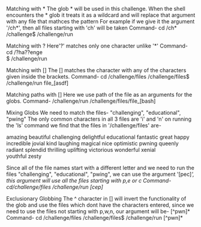Matching with *
The glob * will be used in this challenge.
When the shell encounters the * glob it treats it as a wildcard and will replace that argument with any file that mathces the pattern
For example if we give it the argument '/ch*', then all files starting with 'ch' will be taken
Command- cd /ch*
        /challenge$ /challenge/run


Matching with ?
Here'?' matches only one character unlike '*'
Command- cd /?ha??enge  
         $ /challenge/run  


Matching with []
The [] matches the character with any of the characters given inside the brackets.
Command- cd /challenge/files
         /challenge/files$ /challenge/run file_[asdf]


Matching paths with []
Here we use path of the file as an arguments for the globs.
Command- /challenge/run /challenge/files/file_[bash]

Mixing Globs
We need to match the files- "challenging", "educational", "pwing"
The only common characters in all 3 files are 'i' and 'n'
on running the 'ls' command we find that the files in '/challenge/files' are-

amazing   beautiful    challenging    delightful     educational 
fantastic great   happy    incredible   jovial    kind    laughing 
magical    nice      optimistic    pwning     queenly   radiant 
splendid   thrilling   uplifting victorious     wonderful    xenial    
youthful zesty

Since all of the file names start with a different letter and we need to run the files "challenging", "educational", "pwing", we can use the argument '[pec]*', this argument will use all the files starting with p,e or c
Command- cd/challenge/files
         /challenge/run [cep]*



Exclusionary Globbing
The ^ character in [] will invert the functionality of the glob and use the files which dont have the characters entered, since we need to use the files not starting with p,w,n, our argument will be- [^pwn]*
Command- cd /challenge/files
        /challenge/files$ /challenge/run [^pwn]*
